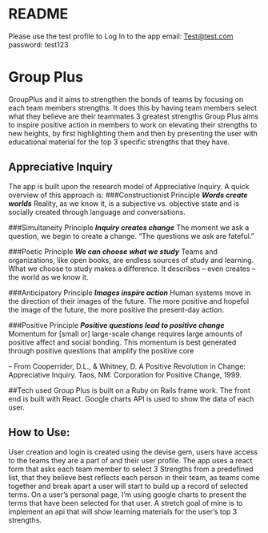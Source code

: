 # README
Please use the test profile to Log In to the app
email: Test@test.com password: test123

# Group Plus
GroupPlus and it aims to strengthen the bonds of teams by focusing on each team members strengths. It does this by having team members select what they believe are their teammates 3 greatest strengths Group Plus aims to inspire positive action in members to work on elevating their strengths to new heights, by first highlighting them and then by presenting the user with educational material for the top 3 specific strengths that they have.
## Appreciative Inquiry
The app is built upon the research model of Appreciative Inquiry. A quick overview of this approach is:
###Constructionist Principle
***Words create worlds***
Reality, as we know it, is a subjective vs. objective state and is socially created through language and conversations.

###Simultaneity Principle
***Inquiry creates change***
The moment we ask a question, we begin to create a change. “The questions we ask are fateful.”

###Poetic Principle
***We can choose what we study***
Teams and organizations, like open books, are endless sources of study and learning. What we choose to study makes a difference. It describes – even creates – the world as we know it.

###Anticipatory Principle
***Images inspire action***
Human systems move in the direction of their images of the future. The more positive and hopeful the image of the future, the more positive the present-day action.

###Positive Principle
***Positive questions lead to positive change***
Momentum for [small or] large-scale change requires large amounts of positive affect and social bonding. This momentum is best generated through positive questions that amplify the positive core

– From Cooperrider, D.L., & Whitney, D. A Positive Revolution in Change: Appreciative Inquiry. Taos, NM: Corporation for Positive Change, 1999.

##Tech used
Group Plus is built on a Ruby on Rails frame work. The front end is built with React. Google charts API is used to show the data of each user.

## How to Use:
User creation and login is created using the devise gem, users have access to the teams they are a part of and their user profile.
The app uses a react form that asks each team member to select 3 Strengths from a predefined list, that they believe best reflects each person in their team, as teams come together and break apart a user will start to build up a record of selected terms.
On a user’s personal page, I’m using google charts to present the terms that have been selected for that user.   A stretch goal of mine is to implement an api that will show learning materials for the user’s top 3 strengths.
